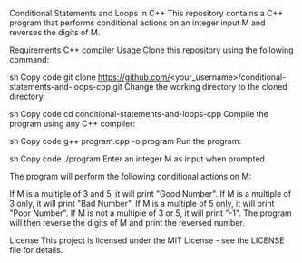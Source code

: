 
Conditional Statements and Loops in C++
This repository contains a C++ program that performs conditional actions on an integer input M and reverses the digits of M.

Requirements
C++ compiler
Usage
Clone this repository using the following command:

sh
Copy code
git clone https://github.com/<your_username>/conditional-statements-and-loops-cpp.git
Change the working directory to the cloned directory:

sh
Copy code
cd conditional-statements-and-loops-cpp
Compile the program using any C++ compiler:

sh
Copy code
g++ program.cpp -o program
Run the program:

sh
Copy code
./program
Enter an integer M as input when prompted.

The program will perform the following conditional actions on M:

If M is a multiple of 3 and 5, it will print "Good Number".
If M is a multiple of 3 only, it will print "Bad Number".
If M is a multiple of 5 only, it will print "Poor Number".
If M is not a multiple of 3 or 5, it will print "-1".
The program will then reverse the digits of M and print the reversed number.

License
This project is licensed under the MIT License - see the LICENSE file for details.




